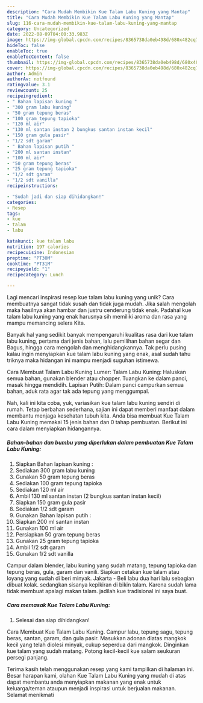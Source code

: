 ```yaml
---
description: "Cara Mudah Membikin Kue Talam Labu Kuning yang Mantap"
title: "Cara Mudah Membikin Kue Talam Labu Kuning yang Mantap"
slug: 116-cara-mudah-membikin-kue-talam-labu-kuning-yang-mantap
category: Uncategorized
date: 2022-08-09T04:00:33.983Z
image: https://img-global.cpcdn.com/recipes/8365738da0eb498d/680x482cq70/kue-talam-labu-kuning-foto-resep-utama.jpg
hideToc: false
enableToc: true
enableTocContent: false
thumbnail: https://img-global.cpcdn.com/recipes/8365738da0eb498d/680x482cq70/kue-talam-labu-kuning-foto-resep-utama.jpg
cover: https://img-global.cpcdn.com/recipes/8365738da0eb498d/680x482cq70/kue-talam-labu-kuning-foto-resep-utama.jpg
author: Admin
authorAv: notfound
ratingvalue: 3.1
reviewcount: 25
recipeingredient:
- " Bahan lapisan kuning "
- "300 gram labu kuning"
- "50 gram tepung beras"
- "100 gram tepung tapioka"
- "120 ml air"
- "130 ml santan instan 2 bungkus santan instan kecil"
- "150 gram gula pasir"
- "1/2 sdt garam"
- " Bahan lapisan putih "
- "200 ml santan instan"
- "100 ml air"
- "50 gram tepung beras"
- "25 gram tepung tapioka"
- "1/2 sdt garam"
- "1/2 sdt vanilla"
recipeinstructions:

- "Sudah jadi dan siap dihidangkan!"
categories:
- Resep
tags:
- kue
- talam
- labu

katakunci: kue talam labu 
nutrition: 197 calories
recipecuisine: Indonesian
preptime: "PT30M"
cooktime: "PT31M"
recipeyield: "1"
recipecategory: Lunch

---
```





Lagi mencari inspirasi resep kue talam labu kuning yang unik? Cara membuatnya sangat tidak susah dan tidak juga mudah. Jika salah mengolah maka hasilnya akan hambar dan justru cenderung tidak enak. Padahal kue talam labu kuning yang enak harusnya sih memiliki aroma dan rasa yang mampu memancing selera Kita.





Banyak hal yang sedikit banyak mempengaruhi kualitas rasa dari kue talam labu kuning, pertama dari jenis bahan, lalu pemilihan bahan segar dan Bagus, hingga cara mengolah dan menghidangkannya. Tak perlu pusing kalau ingin menyiapkan kue talam labu kuning yang enak,      asal sudah tahu triknya maka hidangan ini mampu menjadi suguhan istimewa.














Cara Membuat Talam Labu Kuning Lumer: Talam Labu Kuning: Haluskan semua bahan, gunakan blender atau chopper. Tuangkan ke dalam panci, masak hingga mendidih. Lapisan Putih: Dalam panci campurkan semua bahan, aduk rata agar tak ada tepung yang menggumpal.






Nah, kali ini kita coba, yuk, variasikan kue talam labu kuning sendiri di rumah. Tetap berbahan sederhana, sajian ini dapat memberi manfaat dalam membantu menjaga kesehatan tubuh kita. Anda bisa membuat Kue Talam Labu Kuning memakai 15 jenis bahan dan 0 tahap pembuatan. Berikut ini cara dalam menyiapkan hidangannya.

<!--inarticleads1-->

##### Bahan-bahan dan bumbu yang diperlukan dalam pembuatan Kue Talam Labu Kuning:

1. Siapkan  Bahan lapisan kuning :
1. Sediakan 300 gram labu kuning
1. Gunakan 50 gram tepung beras
1. Sediakan 100 gram tepung tapioka
1. Sediakan 120 ml air
1. Ambil 130 ml santan instan (2 bungkus santan instan kecil)
1. Siapkan 150 gram gula pasir
1. Sediakan 1/2 sdt garam
1. Gunakan  Bahan lapisan putih :
1. Siapkan 200 ml santan instan
1. Gunakan 100 ml air
1. Persiapkan 50 gram tepung beras
1. Gunakan 25 gram tepung tapioka
1. Ambil 1/2 sdt garam
1. Gunakan 1/2 sdt vanilla


Campur dalam blender, labu kuning yang sudah matang, tepung tapioka dan tepung beras, gula, garam dan vanili. Siapkan cetakan kue talam atau loyang yang sudah di beri minyak. Jakarta - Beli labu dua hari lalu sebagian dibuat kolak. sedangkan sisanya kepikiran di bikin talam. Karena sudah lama tidak membuat apalagi makan talam. jadilah kue tradisional ini saya buat. 

<!--inarticleads2-->

##### Cara memasak Kue Talam Labu Kuning:


1. Selesai dan siap dihidangkan!

Cara Membuat Kue Talam Labu Kuning. Campur labu, tepung sagu, tepung beras, santan, garam, dan gula pasir. Masukkan adonan diatas mangkok kecil yang telah diolesi minyak, cukup seperdua dari mangkok. Dinginkan kue talam yang sudah matang. Potong kecil-kecil kue salam seukuran persegi panjang. 

Terima kasih telah menggunakan resep yang kami tampilkan di halaman ini. Besar harapan kami, olahan Kue Talam Labu Kuning yang mudah di atas dapat membantu anda menyiapkan makanan yang enak untuk keluarga/teman ataupun menjadi inspirasi untuk berjualan makanan. Selamat menikmati
